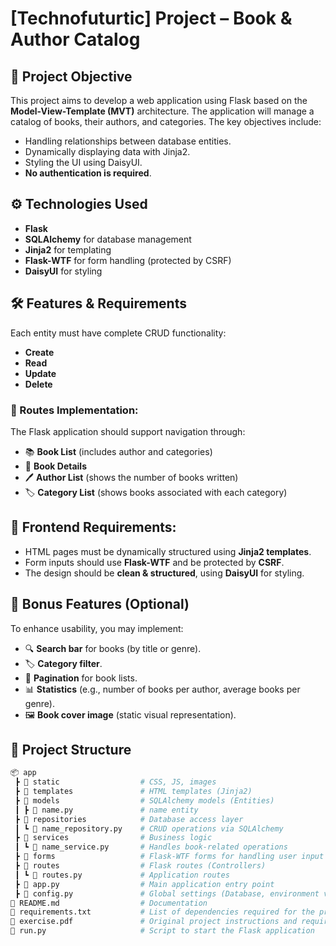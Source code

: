# [Technofuturtic] Project – Book & Author Catalog

## 📌 Project Objective
This project aims to develop a web application using Flask based on the **Model-View-Template (MVT)** architecture. The application will manage a catalog of books, their authors, and categories. The key objectives include:
- Handling relationships between database entities.
- Dynamically displaying data with Jinja2.
- Styling the UI using DaisyUI.
- **No authentication is required**.

## ⚙️ Technologies Used
- **Flask**
- **SQLAlchemy** for database management
- **Jinja2** for templating
- **Flask-WTF** for form handling (protected by CSRF)
- **DaisyUI** for styling

## 🛠️ Features & Requirements
Each entity must have complete CRUD functionality:
- **Create**
- **Read**
- **Update**
- **Delete**

### 🧭 Routes Implementation:
The Flask application should support navigation through:
- 📚 **Book List** (includes author and categories)
- 📖 **Book Details**
- 🖊️ **Author List** (shows the number of books written)
- 🏷️ **Category List** (shows books associated with each category)

## 🎨 Frontend Requirements:
- HTML pages must be dynamically structured using **Jinja2 templates**.
- Form inputs should use **Flask-WTF** and be protected by **CSRF**.
- The design should be **clean & structured**, using **DaisyUI** for styling.

## 🌟 Bonus Features (Optional)
To enhance usability, you may implement:
- 🔍 **Search bar** for books (by title or genre).
- 🏷️ **Category filter**.
- 📄 **Pagination** for book lists.
- 📊 **Statistics** (e.g., number of books per author, average books per genre).
- 🖼️ **Book cover image** (static visual representation).

## 📁 Project Structure
```bash
📦 app
 ┣ 📂 static                  # CSS, JS, images
 ┣ 📂 templates               # HTML templates (Jinja2)
 ┣ 📂 models                  # SQLAlchemy models (Entities)
 ┃ ┣ 📜 name.py               # name entity
 ┣ 📂 repositories            # Database access layer
 ┃ ┗ 📜 name_repository.py    # CRUD operations via SQLAlchemy
 ┣ 📂 services                # Business logic
 ┃ ┗ 📜 name_service.py       # Handles book-related operations
 ┣ 📂 forms                   # Flask-WTF forms for handling user input
 ┣ 📂 routes                  # Flask routes (Controllers)
 ┃ ┗ 📜 routes.py             # Application routes
 ┣ 📜 app.py                  # Main application entry point
 ┣ 📜 config.py               # Global settings (Database, environment variables)
📜 README.md                  # Documentation
📜 requirements.txt           # List of dependencies required for the project
📜 exercise.pdf               # Original project instructions and requirements
📜 run.py                     # Script to start the Flask application